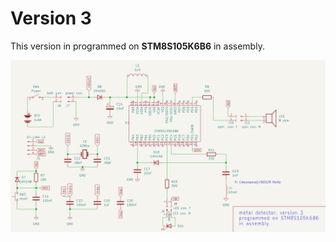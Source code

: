 # Version 3 

This version in programmed on **STM8S105K6B6** in assembly.

![bare-metal-schematic.png](bare-metal-schematic.png)
